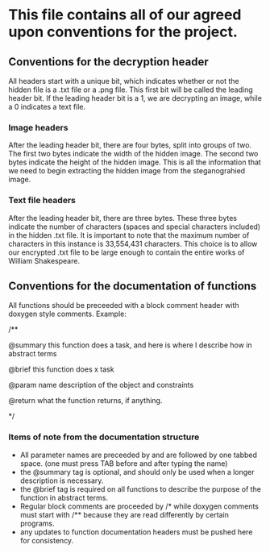 # This file contains all of our agreed upon conventions for the project.
## Conventions for the decryption header
All headers start with a unique bit, which indicates whether or not the hidden file is a .txt file or a .png file.
This first bit will be called the leading header bit.
If the leading header bit is a 1, we are decrypting an image, while a 0 indicates a text file.

### Image headers
After the leading header bit, there are four bytes, split into groups of two. The first two bytes indicate the width of the hidden image.
The second two bytes indicate the height of the hidden image. This is all the information that we need to begin extracting the hidden image
from the steganograhied image.

### Text file headers
After the leading header bit, there are three bytes. These three bytes indicate the number of characters (spaces and special characters included)
in the hidden .txt file. It is important to note that the maximum number of characters in this instance is 33,554,431 characters.
This choice is to allow our encrypted .txt file to be large enough to contain the entire works of William Shakespeare. 

## Conventions for the documentation of functions
All functions should be preceeded with a block comment header with doxygen style comments. Example:

/**

  @summary  this function does a task, and here is where I describe how in abstract terms
  
  @brief  this function does x task
  
  @param  name  description of the object and constraints
  
  @return what the function returns, if anything.
  
*/

### Items of note from the documentation structure
* All parameter names are preceeded by and are followed by one tabbed space. (one must press TAB before and after typing the name)
* the @summary tag is optional, and should only be used when a longer description is necessary.
* the @brief tag is required on all functions to describe the purpose of the function in abstract terms.
* Regular block comments are proceeded by /* while doxygen comments must start with /** because they are read differently by certain programs.
* any updates to function documentation headers must be pushed here for consistency.
